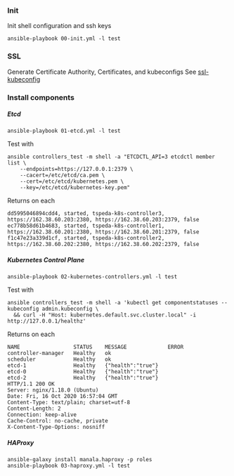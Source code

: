 ### Init

Init shell configuration and ssh keys
```
ansible-playbook 00-init.yml -l test
```

### SSL

Generate Certificate Authority, Certificates, and kubeconfigs
See [ssl-kubeconfig](ssl-kubeconfig/)

### Install components

##### Etcd
```
ansible-playbook 01-etcd.yml -l test
```
Test with
```
ansible controllers_test -m shell -a "ETCDCTL_API=3 etcdctl member list \
    --endpoints=https://127.0.0.1:2379 \
    --cacert=/etc/etcd/ca.pem \
    --cert=/etc/etcd/kubernetes.pem \
    --key=/etc/etcd/kubernetes-key.pem"
```
Returns on each
```
dd5995046894cdd4, started, tspeda-k8s-controller3, https://162.38.60.203:2380, https://162.38.60.203:2379, false
ec778b58d61b4683, started, tspeda-k8s-controller1, https://162.38.60.201:2380, https://162.38.60.201:2379, false
f1c47e23a339d1cf, started, tspeda-k8s-controller2, https://162.38.60.202:2380, https://162.38.60.202:2379, false
```

##### Kubernetes Control Plane
```
ansible-playbook 02-kubernetes-controllers.yml -l test
```
Test with
```
ansible controllers_test -m shell -a 'kubectl get componentstatuses --kubeconfig admin.kubeconfig \
  && curl -H "Host: kubernetes.default.svc.cluster.local" -i http://127.0.0.1/healthz'
```
Returns on each
```
NAME                 STATUS    MESSAGE             ERROR
controller-manager   Healthy   ok                  
scheduler            Healthy   ok                  
etcd-1               Healthy   {"health":"true"}   
etcd-0               Healthy   {"health":"true"}   
etcd-2               Healthy   {"health":"true"}   
HTTP/1.1 200 OK
Server: nginx/1.18.0 (Ubuntu)
Date: Fri, 16 Oct 2020 16:57:04 GMT
Content-Type: text/plain; charset=utf-8
Content-Length: 2
Connection: keep-alive
Cache-Control: no-cache, private
X-Content-Type-Options: nosniff
```

##### HAProxy

```
ansible-galaxy install manala.haproxy -p roles
ansible-playbook 03-haproxy.yml -l test
```
